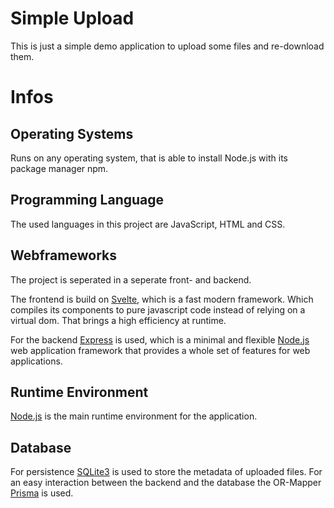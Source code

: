 # Simple Upload

This is just a simple demo application to upload some files and re-download them.

# Infos

## Operating Systems

Runs on any operating system, that is able to install Node.js with its package manager npm.

## Programming Language

The used languages in this project are JavaScript, HTML and CSS.

## Webframeworks

The project is seperated in a seperate front- and backend.

The frontend is build on [Svelte](https://svelte.dev), which is a fast modern framework. Which compiles its components to pure javascript code instead of relying on a virtual dom. That brings a high efficiency at runtime.

For the backend [Express](https://expressjs.com/de/) is used, which is a minimal and flexible [Node.js](https://nodejs.org/en/) web application framework that provides a whole set of features for web applications.

## Runtime Environment

[Node.js](https://nodejs.org/en/) is the main runtime environment for the application.

## Database

For persistence [SQLite3](https://www.sqlite.org/index.html) is used to store the metadata of uploaded files.
For an easy interaction between the backend and the database the OR-Mapper [Prisma](https://www.prisma.io/) is used.